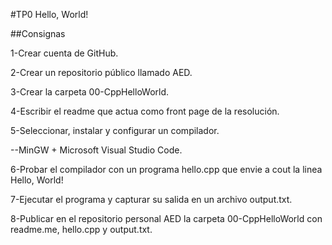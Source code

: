 #TP0 Hello, World!

##Consignas

1-Crear cuenta de GitHub.

2-Crear un repositorio público llamado AED.

3-Crear la carpeta 00-CppHelloWorld.

4-Escribir el readme que actua como front page de la resolución.

5-Seleccionar, instalar y configurar un compilador.

--MinGW + Microsoft Visual Studio Code.

6-Probar el compilador con un programa hello.cpp que envie a cout la linea Hello, World!

7-Ejecutar el programa y capturar su salida en un archivo output.txt.

8-Publicar en el repositorio personal AED la carpeta 00-CppHelloWorld con readme.me, hello.cpp y output.txt. 

